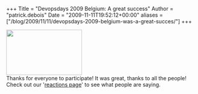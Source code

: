 +++
Title = "Devopsdays 2009 Belgium: A great success"
Author = "patrick.debois"
Date = "2009-11-11T19:52:12+00:00"
aliases = ["/blog/2009/11/11/devopsdays-2009-belgium-was-a-great-succes/"]
+++

<a href="/blog/wp-content/uploads/2010/02/devopsdays-large-transparent.png"><img title="devopsdays-large-transparent" class="size-medium wp-image-122 alignnone" src="/blog/wp-content/uploads/2010/02/devopsdays-large-transparent.png" height="121" alt="" width="201" /></a>
<br>
Thanks for everyone to participate! It was great, thanks to all the people!
<br>
Check out our '<a href="/events/2009-ghent/reactions">reactions page</a>' to see what people are saying.
